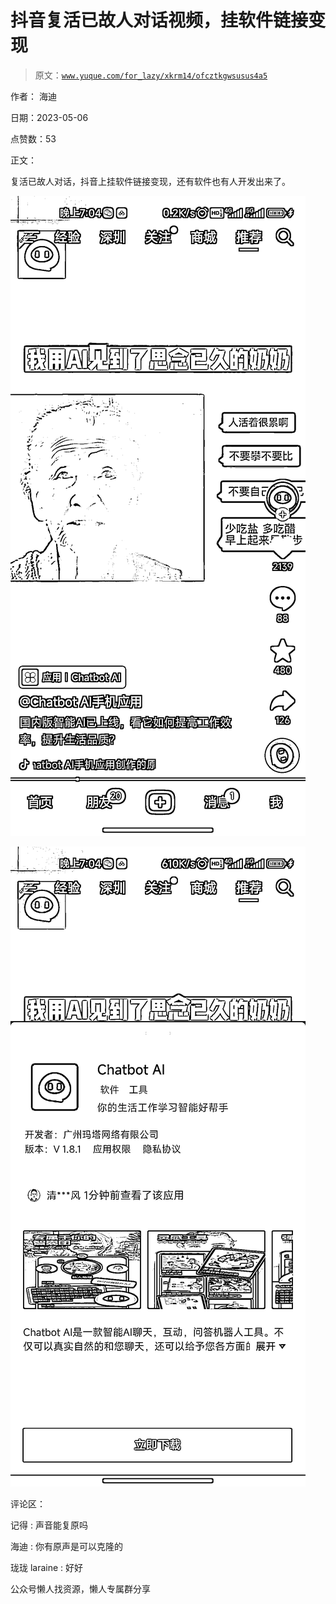 # 抖音复活已故人对话视频，挂软件链接变现

> 原文：[`www.yuque.com/for_lazy/xkrm14/ofcztkgwsusus4a5`](https://www.yuque.com/for_lazy/xkrm14/ofcztkgwsusus4a5)



作者： 海迪



日期：2023-05-06



点赞数：53



正文：



复活已故人对话，抖音上挂软件链接变现，还有软件也有人开发出来了。



![](img/10acc9385a0339dda0c4c95da64427be.png)



![](img/e07049d53dce705f4c8fa1adf8fc35a7.png)



评论区：



记得 : 声音能复原吗



海迪 : 你有原声是可以克隆的



珑珑 laraine : 好好



公众号懒人找资源，懒人专属群分享

